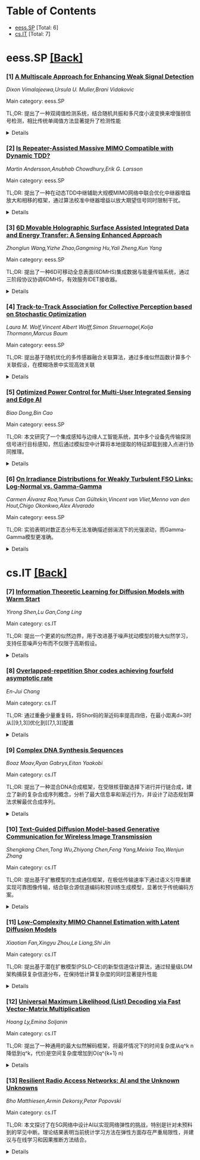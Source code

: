 <div id=toc></div>

# Table of Contents

- [eess.SP](#eess.SP) [Total: 6]
- [cs.IT](#cs.IT) [Total: 7]


<div id='eess.SP'></div>

# eess.SP [[Back]](#toc)

### [1] [A Multiscale Approach for Enhancing Weak Signal Detection](https://arxiv.org/abs/2510.20828)
*Dixon Vimalajeewa,Ursula U. Muller,Brani Vidakovic*

Main category: eess.SP

TL;DR: 提出了一种双阈值检测系统，结合随机共振和多尺度小波变换来增强弱信号检测，相比传统单阈值方法显著提升了检测性能


<details>
  <summary>Details</summary>
Motivation: 传统随机共振技术基于单阈值检测器，局限于时间无关信号，需要大量噪声且会扭曲复杂信号特征。需要解决这些限制来改进弱信号检测

Method: 提出双阈值检测系统，集成两个单阈值检测器，在原始数据域和多尺度域中使用小波变换进行评估，并与现有方法进行比较

Result: 在原始数据域中，双阈值检测器显著改善了弱信号检测；在频域中性能进一步提升，需要更低噪声水平且优于现有检测系统

Conclusion: 本研究通过引入鲁棒的弱信号识别方法推进了基于随机共振的检测方法学，在多个学科领域具有潜在应用价值

Abstract: Stochastic resonance (SR), a phenomenon originally introduced in climate
modeling, enhances signal detection by leveraging optimal noise levels within
non-linear systems. Traditional SR techniques, mainly based on single-threshold
detectors, are limited to signals whose behavior does not depend on time. Often
large amounts of noise are needed to detect weak signals, which can distort
complex signal characteristics. To address these limitations, this study
explores multi-threshold systems and the application of SR in multiscale
applications using wavelet transforms. In the multiscale domain signals can be
analyzed at different levels of resolution to better understand the underlying
dynamics.
  We propose a double-threshold detection system that integrates two
single-threshold detectors to enhance weak signal detection. We evaluate it
both in the original data domain and in the multiscale domain using simulated
and real-world signals and compare its performance with existing methods.
  Experimental results demonstrate that, in the original data domain, the
proposed double-threshold detector significantly improves weak signal detection
compared to conventional single-threshold approaches. Its performance is
further improved in the frequency domain, requiring lower noise levels while
outperforming existing detection systems. This study advances SR-based
detection methodologies by introducing a robust approach to weak signal
identification, with potential applications in various disciplines.

</details>


### [2] [Is Repeater-Assisted Massive MIMO Compatible with Dynamic TDD?](https://arxiv.org/abs/2510.20998)
*Martin Andersson,Anubhab Chowdhury,Erik G. Larsson*

Main category: eess.SP

TL;DR: 提出了一种在动态TDD中继辅助大规模MIMO网络中联合优化中继器增益放大和相移的框架，通过算法校准中继器增益以放大期望信号同时限制干扰。


<details>
  <summary>Details</summary>
Motivation: 中继器作为具有放大和相移功能的有源散射体，能增强用户接收信号强度，但也会放大噪声和干扰信号，特别是在动态TDD系统中由于上下行同时传输会产生交叉链路干扰，需要在期望信号放大和干扰抑制之间进行权衡。

Method: 首先推导下行和上行频谱效率，然后开发用于频谱效率最大化的中继器增益优化算法。

Result: 数值结果表明，所提出的算法成功校准了中继器增益，能够放大期望信号同时限制干扰。

Conclusion: 该框架能够有效解决动态TDD中继网络中期望信号放大与干扰抑制之间的权衡问题，通过优化中继器增益提升系统性能。

Abstract: We present a framework for joint amplification and phase shift optimization
of the repeater gain in dynamic time-division duplex (TDD) repeater-assisted
massive MIMO networks. Repeaters, being active scatterers with amplification
and phase shift, enhance the received signal strengths for users. However, they
inevitably also amplify undesired noise and interference signals, which become
particularly prominent in dynamic TDD systems due to the concurrent downlink
(DL) and uplink (UL) transmissions, introducing cross-link interference among
access points and users operating in opposite transmit directions. This causes
a non-trivial trade-off between amplification of desired and undesired signals.
To underpin the conditions under which such a trade-off can improve
performance, we first derive DL and UL spectral efficiencies (SEs), and then
develop a repeater gain optimization algorithm for SE maximization.
Numerically, we show that our proposed algorithm successfully calibrates the
repeater gain to amplify the desired signal while limiting the interference.

</details>


### [3] [6D Movable Holographic Surface Assisted Integrated Data and Energy Transfer: A Sensing Enhanced Approach](https://arxiv.org/abs/2510.21137)
*Zhonglun Wang,Yizhe Zhao,Gangming Hu,Yali Zheng,Kun Yang*

Main category: eess.SP

TL;DR: 提出了一种6D可移动全息表面(6DMHS)集成数据与能量传输系统，通过三阶段协议协调6DMHS，有效服务IDET接收器。


<details>
  <summary>Details</summary>
Motivation: 可重构全息表面(RHS)虽然具有成本效益的大规模阵列和高空间增益，但其幅度控制的全息波束成形存在方向波动问题，难以充分利用RHS的空间增益。6D可移动天线(6DMA)为解决这一问题提供了潜在方案。

Method: 提出三阶段协议：上行链路感知阶段、方向调整阶段和下行链路传输阶段。首先利用全息感知技术获取IDET接收器信息；然后固定旋转参数，优化6DMHS的方向和RHS的全息波束成形；最后固定6DMHS方向和全息波束成形，优化数字波束成形、功率分配因子和能量收集功率。

Result: 仿真结果表明，所提方案相比基准方法能够显著提升IDET性能。

Conclusion: 6DMHS集成系统通过协调6D移动性和全息波束成形，能够有效解决RHS的方向波动问题，提升集成数据与能量传输性能。

Abstract: Reconfigurable holographic surface (RHS) enables cost-effective large-scale
arrays with high spatial gain. However, its amplitude-controlled holographic
beamforming suffers from directional fluctuations, making it difficult to fully
exploit the spatial gain of RHS. Fortunately, the promising 6D movable antenna
(6DMA) provides a potential solution to this problem. In this paper, we study a
6D movable holographic surface (6DMHS) integrated data and energy transfer
(IDET) system, where a three-stage protocol is proposed, consisting of an
uplink sensing stage, an orientation adjustment stage and a downlink
transmission stage, to coordinate the 6DMHS and effectively serve the IDET
receivers. Firstly, the holographic-based sensing technology is proposed and
the sensing information of the IDET receivers is exploited. Secondly, by fixing
the rotations with the sensing information, the orientation optimization
problem is formulated for designing the holographic beamforming of the RHS and
adjusting the translations of the 6DMHS. As a result, the directions with
maximum beamforming gain are aligned with each IDET receiver. Thirdly, by
fixing the orientation of the 6DMHS and the holographic beamforming, the
equivalent wireless channel is obtained. The IDET performance optimization
problem is formulated for obtaining the optimal digital beamforming, power
splitting factor and energy harvesting (EH) power. Simulation results
demonstrate that the proposed scheme is capable of improving the IDET
performance compared to the benchmarks.

</details>


### [4] [Track-to-Track Association for Collective Perception based on Stochastic Optimization](https://arxiv.org/abs/2510.21278)
*Laura M. Wolf,Vincent Albert Wolff,Simon Steuernagel,Kolja Thormann,Marcus Baum*

Main category: eess.SP

TL;DR: 提出基于随机优化的多传感器融合关联算法，通过多维似然函数计算多个关联假设，在模糊场景中实现高效关联


<details>
  <summary>Details</summary>
Motivation: 解决智能车辆集体感知中的轨迹关联问题，克服现有方法计算复杂度高或基于启发式的局限性

Method: 基于随机优化的关联算法，利用包含轨迹数量和空间分布的多维似然函数，计算多个关联假设

Result: 在蒙特卡洛模拟和实际集体感知场景中验证了算法的有效性，能够在模糊设置中计算高似然关联

Conclusion: 所提出的随机优化方法能够有效解决多传感器融合中的轨迹关联问题，在复杂场景中表现优异

Abstract: Collective perception is a key aspect for autonomous driving in smart cities
as it aims to combine the local environment models of multiple intelligent
vehicles in order to overcome sensor limitations. A crucial part of
multi-sensor fusion is track-to-track association. Previous works often suffer
from high computational complexity or are based on heuristics. We propose an
association algorithms based on stochastic optimization, which leverages a
multidimensional likelihood incorporating the number of tracks and their
spatial distribution and furthermore computes several association hypotheses.
We demonstrate the effectiveness of our approach in Monte Carlo simulations and
a realistic collective perception scenario computing high-likelihood
associations in ambiguous settings.

</details>


### [5] [Optimized Power Control for Multi-User Integrated Sensing and Edge AI](https://arxiv.org/abs/2510.21378)
*Biao Dong,Bin Cao*

Main category: eess.SP

TL;DR: 本文研究了一个集成感知与边缘人工智能系统，其中多个设备先传输探测信号进行目标感知，然后通过模拟空中计算将本地提取的特征卸载到接入点进行协同推理。


<details>
  <summary>Details</summary>
Motivation: 研究集成感知与边缘人工智能系统，探索空中计算误差与推理性能之间的关系，为协同推理提供理论支持。

Method: 建立了两种代理：计算最优代理（最小化聚合失真）和决策最优代理（最大化类间可分性），并针对时分复用和频分复用设置推导了最优收发器设计。

Result: 实验结果表明，时分复用设置呈现基于阈值的结构，频分复用设置呈现双分解结构，验证了理论发现。

Conclusion: 通过建立空中计算误差与推理性能之间的关系，为集成感知与边缘人工智能系统提供了有效的优化框架和设计指导。

Abstract: This work investigates an integrated sensing and edge artificial intelligence
(ISEA) system, where multiple devices first transmit probing signals for target
sensing and then offload locally extracted features to the access point (AP)
via analog over-the-air computation (AirComp) for collaborative inference. To
characterize the relationship between AirComp error and inference performance,
two proxies are established: the \emph{computation-optimal} proxy that
minimizes the aggregation distortion, and the \emph{decision-optimal} proxy
that maximizes the inter-class separability, respectively. Optimal transceiver
designs in terms of closed-form power allocation are derived for both
time-division multiplexing (TDM) and frequency-division multiplexing (FDM)
settings, revealing threshold-based and dual-decomposition structures,
respectively. Experimental results validate the theoretical findings.

</details>


### [6] [On Irradiance Distributions for Weakly Turbulent FSO Links: Log-Normal vs. Gamma-Gamma](https://arxiv.org/abs/2510.21509)
*Carmen Álvarez Roa,Yunus Can Gültekin,Vincent van Vliet,Menno van den Hout,Chigo Okonkwo,Alex Alvarado*

Main category: eess.SP

TL;DR: 实验表明对数正态分布无法准确描述弱湍流下的光强波动，而Gamma-Gamma模型更准确。


<details>
  <summary>Details</summary>
Motivation: 检验对数正态分布在弱湍流条件下对光强波动的建模准确性。

Method: 通过实验测量弱湍流条件下的光强波动数据。

Result: 对数正态分布无法准确捕捉弱湍流下的光强波动，Gamma-Gamma模型表现更好。

Conclusion: 在弱湍流条件下，Gamma-Gamma模型比传统的对数正态分布更适合描述光强波动。

Abstract: Weak turbulence is commonly modeled using the log-normal distribution. Our
experimental results show that this distribution fails to capture irradiance
fluctuations in this regime. The Gamma-Gamma model is shown to be more
accurate.

</details>


<div id='cs.IT'></div>

# cs.IT [[Back]](#toc)

### [7] [Information Theoretic Learning for Diffusion Models with Warm Start](https://arxiv.org/abs/2510.20903)
*Yirong Shen,Lu Gan,Cong Ling*

Main category: cs.IT

TL;DR: 提出一个更紧的似然边界，用于改进基于噪声扰动模型的极大似然学习，支持任意噪声分布而不仅限于高斯假设。


<details>
  <summary>Details</summary>
Motivation: 基于扰动的似然估计模型虽然实用，但面临收敛慢和理论理解有限的问题，需要改进准确性和效率。

Method: 将经典KL散度与Fisher信息的关系扩展到任意噪声扰动，将扩散过程视为高斯信道，表达数据与模型之间的失配熵。

Result: 在CIFAR-10上获得有竞争力的负对数似然，在ImageNet多个分辨率上达到SOTA结果，无需数据增强。

Conclusion: 提出的框架改进了基于噪声的似然模型的准确性和效率，并能自然扩展到离散数据。

Abstract: Generative models that maximize model likelihood have gained traction in many
practical settings. Among them, perturbation based approaches underpin many
strong likelihood estimation models, yet they often face slow convergence and
limited theoretical understanding. In this paper, we derive a tighter
likelihood bound for noise driven models to improve both the accuracy and
efficiency of maximum likelihood learning. Our key insight extends the
classical KL divergence Fisher information relationship to arbitrary noise
perturbations, going beyond the Gaussian assumption and enabling structured
noise distributions. This formulation allows flexible use of randomized noise
distributions that naturally account for sensor artifacts, quantization
effects, and data distribution smoothing, while remaining compatible with
standard diffusion training. Treating the diffusion process as a Gaussian
channel, we further express the mismatched entropy between data and model,
showing that the proposed objective upper bounds the negative log-likelihood
(NLL). In experiments, our models achieve competitive NLL on CIFAR-10 and SOTA
results on ImageNet across multiple resolutions, all without data augmentation,
and the framework extends naturally to discrete data.

</details>


### [8] [Overlapped-repetition Shor codes achieving fourfold asymptotic rate](https://arxiv.org/abs/2510.21030)
*En-Jui Chang*

Main category: cs.IT

TL;DR: 通过重叠少量重复码，将Shor码的渐近码率提高四倍，在最小距离d=3时从[[9,1,3]]优化到[[7,1,3]]配置


<details>
  <summary>Details</summary>
Motivation: 标准Shor码采用两个重复码作为内外码，结构简单但码率相对较低，需要提高码率效率

Method: 通过重叠少量重复码来增强渐近码率

Result: 在最小距离d=3的情况下，将开销从[[9,1,3]]减少到更高效的[[7,1,3]]配置

Conclusion: 通过重叠重复码的方法能够显著提高量子纠错码的码率，实现更高效的编码配置

Abstract: The standard Shor code employs two repetition codes as inner and outer codes,
yielding a simple structure but a relatively low code rate. By overlapping a
small number of repetition codes, we enhance the asymptotic code rate fourfold.
In the minimal-distance case $d = 3$, this construction reduces the overhead
from $[[9,1,3]]$ to the more efficient $[[7,1,3]]$ configuration.

</details>


### [9] [Complex DNA Synthesis Sequences](https://arxiv.org/abs/2510.21253)
*Boaz Moav,Ryan Gabrys,Eitan Yaakobi*

Main category: cs.IT

TL;DR: 提出了一种混合DNA合成框架，在受限核苷酸选择下进行并行链合成，建立了新的复杂合成序列概念，分析了最大信息率和渐近行为，并设计了动态规划算法求解最优合成序列。


<details>
  <summary>Details</summary>
Motivation: DNA存储具有高密度和耐久性优势，但其可扩展性受限于并行链合成的效率。现有方法要么允许无约束的核苷酸添加，要么强制所有链进行相同添加，需要一种能平衡这两种方法的混合框架。

Method: 引入混合合成框架：每个周期从受限核苷酸子集中选择并在并行链中合成。扩展了信息率定义，分析了删除球的类似概念，推导了最大信息率及其渐近行为的紧致表达式。设计了动态规划算法计算最优复杂合成序列。

Result: 建立了约束DNA合成的综合理论框架，统一了先前模型，为未来该领域的进展奠定了基础。推导了最大信息率的紧致表达式及其渐近行为，并开发了有效的动态规划算法。

Conclusion: 该研究填补了约束模型与理想化设置之间的理论空白，提出了一个全面且可扩展的DNA合成理论框架，为大规模DNA存储系统的设计提供了理论基础。

Abstract: DNA-based storage offers unprecedented density and durability, but its
scalability is fundamentally limited by the efficiency of parallel strand
synthesis. Existing methods either allow unconstrained nucleotide additions to
individual strands, such as enzymatic synthesis, or enforce identical additions
across many strands, such as photolithographic synthesis. We introduce and
analyze a hybrid synthesis framework that generalizes both approaches: in each
cycle, a nucleotide is selected from a restricted subset and incorporated in
parallel. This model gives rise to a new notion of a complex synthesis
sequence. Building on this framework, we extend the information rate definition
of Lenz et al. and analyze an analog of the deletion ball, defined and studied
in this setting, deriving tight expressions for the maximal information rate
and its asymptotic behavior. These results bridge the theoretical gap between
constrained models and the idealized setting in which every nucleotide is
always available. For the case of known strands, we design a dynamic
programming algorithm that computes an optimal complex synthesis sequence,
highlighting structural similarities to the shortest common supersequence
problem. We also define a distinct two-dimensional array model with synthesis
constraints over the rows, which extends previous synthesis models in the
literature and captures new structural limitations in large-scale strand
arrays. Additionally, we develop a dynamic programming algorithm for this
problem as well. Our results establish a new and comprehensive theoretical
framework for constrained DNA, subsuming prior models and setting the stage for
future advances in the field.

</details>


### [10] [Text-Guided Diffusion Model-based Generative Communication for Wireless Image Transmission](https://arxiv.org/abs/2510.21299)
*Shengkang Chen,Tong Wu,Zhiyong Chen,Feng Yang,Meixia Tao,Wenjun Zhang*

Main category: cs.IT

TL;DR: 提出基于扩散模型的生成通信框架，在极低传输速率下通过语义引导重建实现可靠图像传输，结合联合源信道编码和预训练生成模型，显著优于传统编码方案。


<details>
  <summary>Details</summary>
Motivation: 解决无线信道中极低传输速率下传统压缩和信道编码方案无法保持足够视觉质量的问题，专注于在严重受限速率下保持语义内容。

Method: 发送端通过JSCC编码源图像并与文本提示一起传输；接收端将受损的低速率表示与提示融合，通过带ControlNet的Stable Diffusion模型重建，利用生成先验和语义引导。

Result: 在极端带宽限制下产生感知上令人信服的图像，在各种信道条件下始终优于传统编码方案和深度学习基线，实现卓越的感知质量和鲁棒性。

Conclusion: 所提框架通过生成先验和语义指导，在极低传输速率下实现了高质量的视觉恢复，为无线图像传输提供了有效的解决方案。

Abstract: Reliable image transmission over wireless channels is particularly
challenging at extremely low transmission rates, where conventional compression
and channel coding schemes fail to preserve adequate visual quality. To address
this issue, we propose a generative communication framework based on diffusion
models, which integrates joint source channel coding (JSCC) with
semantic-guided reconstruction leveraging a pre-trained generative model.
Unlike conventional architectures that aim to recover exact pixel values of the
original image, the proposed method focuses on preserving and reconstructing
semantically meaningful visual content under severely constrained rates,
ensuring perceptual plausibility and faithfulness to the scene intent.
Specifically, the transmitter encodes the source image via JSCC and jointly
transmits it with a textual prompt over the wireless channel. At the receiver,
the corrupted low-rate representation is fused with the prompt and
reconstructed through a Stable Diffusion model with ControlNet, enabling
high-quality visual recovery. Leveraging both generative priors and semantic
guidance, the proposed framework produces perceptually convincing images even
under extreme bandwidth limitations. Experimental results demonstrate that the
proposed method consistently outperforms conventional coding-based schemes and
deep learning baselines, achieving superior perceptual quality and robustness
across various channel conditions.

</details>


### [11] [Low-Complexity MIMO Channel Estimation with Latent Diffusion Models](https://arxiv.org/abs/2510.21386)
*Xiaotian Fan,Xingyu Zhou,Le Liang,Shi Jin*

Main category: cs.IT

TL;DR: 提出基于潜在扩散模型(PSLD-CE)的新型信道估计算法，通过轻量级LDM架构捕获复杂信道分布，在保持低计算复杂度的同时显著提升性能


<details>
  <summary>Details</summary>
Motivation: 利用深度生成模型学习无线信道的复杂先验分布，替代传统信道估计方法

Method: 设计轻量级潜在扩散模型架构作为生成先验，改进扩散后验采样过程，引入似然项有效近似和变分自编码器潜在空间的自一致性约束

Result: 在广泛实验中，PSLD-CE持续优于多种现有方法，在保持低计算复杂度和快速推理速度的同时获得显著性能提升

Conclusion: 该方法为下一代无线系统提供了高度有前景且实用的信道估计解决方案

Abstract: Deep generative models offer a powerful alternative to conventional channel
estimation by learning the complex prior distribution of wireless channels.
Capitalizing on this potential, this paper proposes a novel channel estimation
algorithm based on latent diffusion models (LDMs), termed posterior sampling
with latent diffusion for channel estimation (PSLD-CE). The core of our
approach is a lightweight LDM architecture specifically designed for channel
estimation, which serves as a powerful generative prior to capture the
intricate channel distribution. Furthermore, we enhance the diffusion posterior
sampling process by introducing an effective approximation for the likelihood
term and a tailored self-consistency constraint on the variational autoencoder
latent space. Extensive experimental results demonstrate that PSLD-CE
consistently outperforms a wide range of existing methods. Notably, these
significant performance gains are achieved while maintaining low computational
complexity and fast inference speed, establishing our method as a highly
promising and practical solution for next-generation wireless systems.

</details>


### [12] [Universal Maximum Likelihood (List) Decoding via Fast Vector-Matrix Multiplication](https://arxiv.org/abs/2510.21414)
*Hoang Ly,Emina Soljanin*

Main category: cs.IT

TL;DR: 提出了一种通用的最大似然解码框架，将最坏情况下的时间复杂度从q^k n降低到q^k，代价是空间复杂度增加到O(q^{k+1} n)


<details>
  <summary>Details</summary>
Motivation: 传统最大似然解码的时间复杂度与穷举搜索相当，为q^k n次操作，这在实践中计算代价过高，需要更高效的解码方法

Method: 通过将码字似然表示为两个向量的内积，将整个码本的似然计算转化为单次向量-矩阵乘法，并使用Mailman算法降低计算成本

Result: 将最坏情况时间复杂度降低了n倍，从q^k n降至q^k，同时该框架适用于线性和非线性分组码、各种无记忆信道以及硬判决和软判决解码

Conclusion: 该框架为最大似然解码提供了显著的复杂度改进，虽然以空间复杂度为代价，但在实践中这种时间-空间权衡是可接受的

Abstract: Maximum-likelihood (ML) decoding for arbitrary block codes remains
fundamentally hard, with worst-case time complexity-measured by the total
number of multiplications-being no better than straightforward exhaustive
search, which requires $q^{k} n$ operations for an $[n,k]_q$ code. This paper
introduces a simple, code-agnostic framework that reduces the worst-case
complexity by a factor of $n$, down to $q^{k}$ operations, a highly desirable
reduction in practice. The result holds for both linear and nonlinear block
codes over general memoryless channels and under both hard-decision and
soft-decision decoding. It naturally extends to intersymbol-interference (ISI)
channels and ML list decoding with only a negligible increase in complexity.
Our core insight is that, upon receipt of each sequence at the receiver, the
conditional probability of that sequence for each codeword in the codebook
(i.e., the \emph{likelihood}) can be expressed as the inner product of two
carefully constructed vectors -- the first depending on the received sequence,
and the second on that codeword itself. As a result, evaluating the likelihoods
for all codewords in the codebook reduces to a single vector-matrix
multiplication, and ML decoding (MLD) becomes the simple task of picking the
maximum entry in the resulting vector. The only non-trivial cost lies in the
vector-matrix product. However, our matrix construction allows the use of the
Mailman algorithm to reduce this cost. This time reduction is achieved at the
cost of high space complexity, requiring $\mathcal{O}(q^{k+1} n)$ space to
store the pre-computed codebook matrix.

</details>


### [13] [Resilient Radio Access Networks: AI and the Unknown Unknowns](https://arxiv.org/abs/2510.21587)
*Bho Matthiesen,Armin Dekorsy,Petar Popovski*

Main category: cs.IT

TL;DR: 本文探讨了在5G网络中设计AI以实现网络弹性的挑战，特别是针对未预料到的罕见中断。理论结果表明当前统计学习方法在弹性方面存在严重局限性，并建议与在线学习和因果推断方法结合。


<details>
  <summary>Details</summary>
Motivation: 5G网络虽然提供高可靠性和可用性，但在面对意外情况时仍可能失效。弹性系统能够适应现实世界的复杂性，包括系统设计时完全未预料到的运行条件，这对缺乏模型或统计保证的通信系统至关重要。

Method: 通过理论分析探讨AI在弹性无线接入网络设计中的挑战，重点关注未预料和罕见中断情况。

Result: 理论结果表明当前统计学习方法在实现网络弹性方面存在强局限性，无法有效应对未预料的中断事件。

Conclusion: AI将在提供网络弹性方面发挥重要作用，但需要超越传统统计学习方法，结合在线学习和因果推断等方法来应对未预料和罕见的中断场景。

Abstract: 5G networks offer exceptional reliability and availability, ensuring
consistent performance and user satisfaction. Yet they might still fail when
confronted with the unexpected. A resilient system is able to adapt to
real-world complexity, including operating conditions completely unanticipated
during system design. This makes resilience a vital attribute for communication
systems that must sustain service in scenarios where models are absent or too
intricate to provide statistical guarantees. Such considerations indicate that
artifical intelligence (AI) will play a major role in delivering resilience. In
this paper, we examine the challenges of designing AIs for resilient radio
access networks, especially with respect to unanticipated and rare disruptions.
Our theoretical results indicate strong limitations of current statistical
learning methods for resilience and suggest connections to online learning and
causal inference.

</details>
